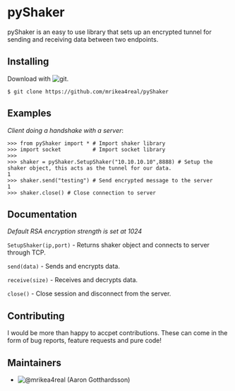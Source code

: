 # pyShaker
pyShaker is an easy to use library that sets up an encrypted tunnel for sending and receiving data between two endpoints. 

## Installing
Download with ![git](https://git-scm.com/).

```$ git clone https://github.com/mrikea4real/pyShaker```

## Examples
_Client doing a handshake with a server_:

```
>>> from pyShaker import * # Import shaker library
>>> import socket          # Import socket library
>>> 
>>> shaker = pyShaker.SetupShaker("10.10.10.10",8888) # Setup the shaker object, this acts as the tunnel for our data.
1
>>> shaker.send("testing") # Send encrypted message to the server
1
>>> shaker.close() # Close connection to server
```

## Documentation
_Default RSA encryption strength is set at 1024_

```SetupShaker(ip,port)``` - Returns shaker object and connects to server through TCP.

```send(data)``` - Sends and encrypts data.

```receive(size)``` - Receives and decrypts data.

```close()``` - Close session and disconnect from the server.

## Contributing
I would be more than happy to accpet contributions. These can come in the form of bug reports, feature requests and pure code!

## Maintainers
* ![@mrikea4real](https://github.com/mrikea4real) (Aaron Gotthardsson)
